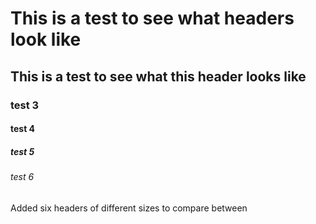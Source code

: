 # This is a test to see what headers look like
## This is a test to see what this header looks like
### test 3
#### test 4
##### test 5
###### test 6
Added six headers of different sizes to compare between
